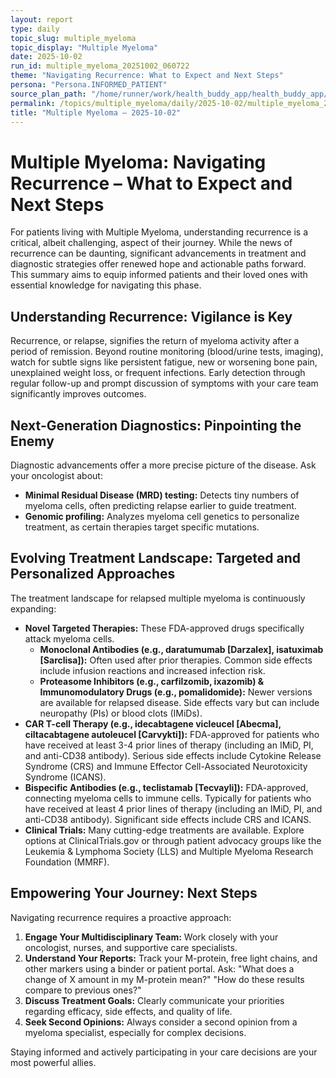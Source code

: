 ```yaml
---
layout: report
type: daily
topic_slug: multiple_myeloma
topic_display: "Multiple Myeloma"
date: 2025-10-02
run_id: multiple_myeloma_20251002_060722
theme: "Navigating Recurrence: What to Expect and Next Steps"
persona: "Persona.INFORMED_PATIENT"
source_plan_path: "/home/runner/work/health_buddy_app/health_buddy_app/.results/multiple_myeloma/weekly_plan/2025-09-29/plan.json"
permalink: /topics/multiple_myeloma/daily/2025-10-02/multiple_myeloma_20251002_060722/
title: "Multiple Myeloma — 2025-10-02"
---
```


# Multiple Myeloma: Navigating Recurrence – What to Expect and Next Steps

For patients living with Multiple Myeloma, understanding recurrence is a critical, albeit challenging, aspect of their journey. While the news of recurrence can be daunting, significant advancements in treatment and diagnostic strategies offer renewed hope and actionable paths forward. This summary aims to equip informed patients and their loved ones with essential knowledge for navigating this phase.

## Understanding Recurrence: Vigilance is Key

Recurrence, or relapse, signifies the return of myeloma activity after a period of remission. Beyond routine monitoring (blood/urine tests, imaging), watch for subtle signs like persistent fatigue, new or worsening bone pain, unexplained weight loss, or frequent infections. Early detection through regular follow-up and prompt discussion of symptoms with your care team significantly improves outcomes.

## Next-Generation Diagnostics: Pinpointing the Enemy

Diagnostic advancements offer a more precise picture of the disease. Ask your oncologist about:

*   **Minimal Residual Disease (MRD) testing:** Detects tiny numbers of myeloma cells, often predicting relapse earlier to guide treatment.
*   **Genomic profiling:** Analyzes myeloma cell genetics to personalize treatment, as certain therapies target specific mutations.

## Evolving Treatment Landscape: Targeted and Personalized Approaches

The treatment landscape for relapsed multiple myeloma is continuously expanding:

*   **Novel Targeted Therapies:** These FDA-approved drugs specifically attack myeloma cells.
    *   **Monoclonal Antibodies (e.g., daratumumab [Darzalex], isatuximab [Sarclisa]):** Often used after prior therapies. Common side effects include infusion reactions and increased infection risk.
    *   **Proteasome Inhibitors (e.g., carfilzomib, ixazomib) & Immunomodulatory Drugs (e.g., pomalidomide):** Newer versions are available for relapsed disease. Side effects vary but can include neuropathy (PIs) or blood clots (IMiDs).
*   **CAR T-cell Therapy (e.g., idecabtagene vicleucel [Abecma], ciltacabtagene autoleucel [Carvykti]):** FDA-approved for patients who have received at least 3-4 prior lines of therapy (including an IMiD, PI, and anti-CD38 antibody). Serious side effects include Cytokine Release Syndrome (CRS) and Immune Effector Cell-Associated Neurotoxicity Syndrome (ICANS).
*   **Bispecific Antibodies (e.g., teclistamab [Tecvayli]):** FDA-approved, connecting myeloma cells to immune cells. Typically for patients who have received at least 4 prior lines of therapy (including an IMiD, PI, and anti-CD38 antibody). Significant side effects include CRS and ICANS.
*   **Clinical Trials:** Many cutting-edge treatments are available. Explore options at ClinicalTrials.gov or through patient advocacy groups like the Leukemia & Lymphoma Society (LLS) and Multiple Myeloma Research Foundation (MMRF).

## Empowering Your Journey: Next Steps

Navigating recurrence requires a proactive approach:

1.  **Engage Your Multidisciplinary Team:** Work closely with your oncologist, nurses, and supportive care specialists.
2.  **Understand Your Reports:** Track your M-protein, free light chains, and other markers using a binder or patient portal. Ask: "What does a change of X amount in my M-protein mean?" "How do these results compare to previous ones?"
3.  **Discuss Treatment Goals:** Clearly communicate your priorities regarding efficacy, side effects, and quality of life.
4.  **Seek Second Opinions:** Always consider a second opinion from a myeloma specialist, especially for complex decisions.

Staying informed and actively participating in your care decisions are your most powerful allies.
